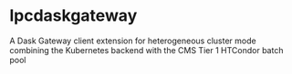 # lpcdaskgateway
A Dask Gateway client extension for heterogeneous cluster mode combining the Kubernetes backend with the CMS Tier 1 HTCondor batch pool
